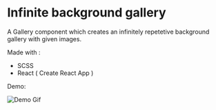 # Infinite background gallery

A Gallery component which creates an infinitely repetetive background gallery with given images. 

Made with :
* SCSS
* React ( Create React App )

Demo:

![Demo Gif](https://thumbs.gfycat.com/RemarkablePiercingConey-size_restricted.gif)
